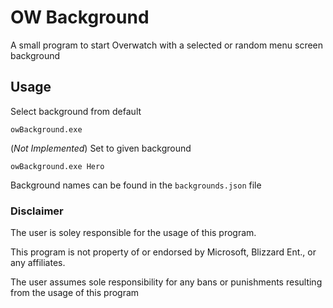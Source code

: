 # OW Background

A small program to start Overwatch with a selected or random menu screen background

## Usage

Select background from default

`owBackground.exe`

(*Not Implemented*) Set to given background

`owBackground.exe Hero`

Background names can be found in the `backgrounds.json` file

### __Disclaimer__

The user is soley responsible for the usage of this program.

This program is not property of or endorsed by Microsoft, Blizzard Ent., or any affiliates.

The user assumes sole responsibility for any bans or punishments resulting from the usage of this program
